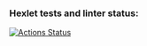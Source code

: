 ### Hexlet tests and linter status:
[![Actions Status](https://github.com/concentrator/frontend-project-lvl1/workflows/hexlet-check/badge.svg)](https://github.com/concentrator/frontend-project-lvl1/actions)